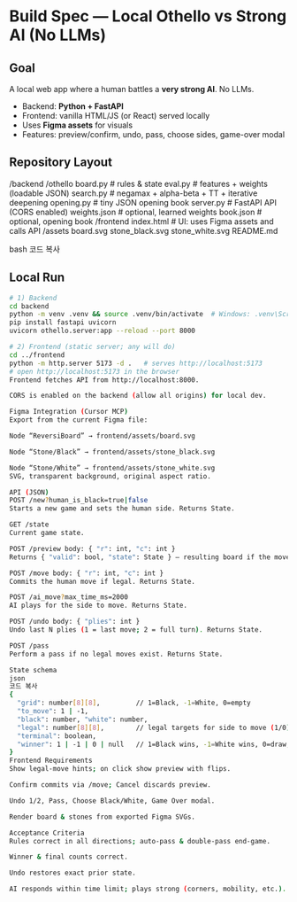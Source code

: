 # Build Spec — Local Othello vs Strong AI (No LLMs)

## Goal
A local web app where a human battles a **very strong AI**. No LLMs.
- Backend: **Python + FastAPI**
- Frontend: vanilla HTML/JS (or React) served locally
- Uses **Figma assets** for visuals
- Features: preview/confirm, undo, pass, choose sides, game-over modal

## Repository Layout
/backend
/othello
board.py # rules & state
eval.py # features + weights (loadable JSON)
search.py # negamax + alpha-beta + TT + iterative deepening
opening.py # tiny JSON opening book
server.py # FastAPI API (CORS enabled)
weights.json # optional, learned weights
book.json # optional, opening book
/frontend
index.html # UI: uses Figma assets and calls API
/assets
board.svg
stone_black.svg
stone_white.svg
README.md

bash
코드 복사

## Local Run
```bash
# 1) Backend
cd backend
python -m venv .venv && source .venv/bin/activate  # Windows: .venv\Scripts\activate
pip install fastapi uvicorn
uvicorn othello.server:app --reload --port 8000

# 2) Frontend (static server; any will do)
cd ../frontend
python -m http.server 5173 -d .   # serves http://localhost:5173
# open http://localhost:5173 in the browser
Frontend fetches API from http://localhost:8000.

CORS is enabled on the backend (allow all origins) for local dev.

Figma Integration (Cursor MCP)
Export from the current Figma file:

Node “ReversiBoard” → frontend/assets/board.svg

Node “Stone/Black” → frontend/assets/stone_black.svg

Node “Stone/White” → frontend/assets/stone_white.svg
SVG, transparent background, original aspect ratio.

API (JSON)
POST /new?human_is_black=true|false
Starts a new game and sets the human side. Returns State.

GET /state
Current game state.

POST /preview body: { "r": int, "c": int }
Returns { "valid": bool, "state": State } — resulting board if the move were played (no commit).

POST /move body: { "r": int, "c": int }
Commits the human move if legal. Returns State.

POST /ai_move?max_time_ms=2000
AI plays for the side to move. Returns State.

POST /undo body: { "plies": int }
Undo last N plies (1 = last move; 2 = full turn). Returns State.

POST /pass
Perform a pass if no legal moves exist. Returns State.

State schema
json
코드 복사
{
  "grid": number[8][8],         // 1=Black, -1=White, 0=empty
  "to_move": 1 | -1,
  "black": number, "white": number,
  "legal": number[8][8],        // legal targets for side to move (1/0)
  "terminal": boolean,
  "winner": 1 | -1 | 0 | null   // 1=Black wins, -1=White wins, 0=draw, null=ongoing
}
Frontend Requirements
Show legal-move hints; on click show preview with flips.

Confirm commits via /move; Cancel discards preview.

Undo 1/2, Pass, Choose Black/White, Game Over modal.

Render board & stones from exported Figma SVGs.

Acceptance Criteria
Rules correct in all directions; auto-pass & double-pass end-game.

Winner & final counts correct.

Undo restores exact prior state.

AI responds within time limit; plays strong (corners, mobility, etc.).
